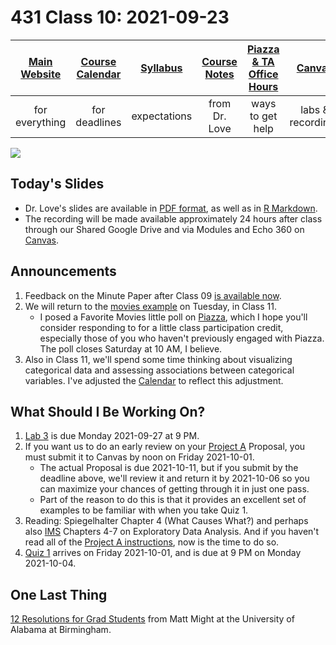 # 431 Class 10: 2021-09-23

[Main Website](https://thomaselove.github.io/431/) | [Course Calendar](https://thomaselove.github.io/431/calendar.html) | [Syllabus](https://thomaselove.github.io/431-2021-syllabus/) | [Course Notes](https://thomaselove.github.io/431-notes/) | [Piazza & TA Office Hours](https://thomaselove.github.io/431/contact.html) | [Canvas](https://canvas.case.edu) | [Data and Code](https://github.com/THOMASELOVE/431-data)
:-----------: | :--------------: | :----------: | :---------: | :-------------: | :-----------: | :------------:
for everything | for deadlines | expectations | from Dr. Love | ways to get help | labs & recordings | for downloads

![](https://github.com/THOMASELOVE/431-2021/blob/main/classes/class10/images/drob_2018-08-01.PNG)

## Today's Slides

- Dr. Love's slides are available in [PDF format](https://github.com/THOMASELOVE/431-2021/blob/main/classes/class10/431-class10-slides.pdf), as well as in [R Markdown](https://github.com/THOMASELOVE/431-2021/blob/main/classes/class10/431-class10-slides.Rmd).
- The recording will be made available approximately 24 hours after class through our Shared Google Drive and via Modules and Echo 360 on [Canvas](https://canvas.case.edu).

## Announcements

1. Feedback on the Minute Paper after Class 09 [is available now](https://bit.ly/431-2021-min9-feedback).
2. We will return to the [movies example](https://github.com/THOMASELOVE/431-2021/tree/main/classes/movies) on Tuesday, in Class 11.
    - I posed a Favorite Movies little poll on [Piazza](https://piazza.com/case/fall2021/pqhs431), which I hope you'll consider responding to for a little class participation credit, especially those of you who haven't previously engaged with Piazza. The poll closes Saturday at 10 AM, I believe.
3. Also in Class 11, we'll spend some time thinking about visualizing categorical data and assessing associations between categorical variables. I've adjusted the [Calendar](https://thomaselove.github.io/431/calendar.html) to reflect this adjustment.

## What Should I Be Working On?

1. [Lab 3](https://github.com/THOMASELOVE/431-2021/blob/main/labs/lab03/lab03.md) is due Monday 2021-09-27 at 9 PM.
2. If you want us to do an early review on your [Project A](https://thomaselove.github.io/431-2021-projectA/) Proposal, you must submit it to Canvas by noon on Friday 2021-10-01.
    - The actual Proposal is due 2021-10-11, but if you submit by the deadline above, we'll review it and return it by 2021-10-06 so you can maximize your chances of getting through it in just one pass.
    - Part of the reason to do this is that it provides an excellent set of examples to be familiar with when you take Quiz 1.
3. Reading: Spiegelhalter Chapter 4 (What Causes What?) and perhaps also [IMS](https://openintro-ims.netlify.app/) Chapters 4-7 on Exploratory Data Analysis. And if you haven't read all of the [Project A instructions](https://thomaselove.github.io/431-2021-projectA/), now is the time to do so.
4. [Quiz 1](https://github.com/THOMASELOVE/431-2021/tree/main/quizzes) arrives on Friday 2021-10-01, and is due at 9 PM on Monday 2021-10-04.

## One Last Thing

[12 Resolutions for Grad Students](https://matt.might.net/articles/grad-student-resolutions/) from Matt Might at the University of Alabama at Birmingham.
